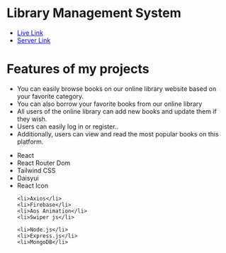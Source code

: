 
<h1>Library Management System</h1>

<ul>
    <li> <a style="color: blue;" href="https://stalwart-taffy-26a749.netlify.app/" class="blue-link">Live Link</a></li>
    <li><a style="color: blue;" href="https://github.com/Md-Abdur-Razzak/online-library-server" class="blue-link">Server Link</a></li></li>
</ul>

<h1>Features of my projects </h1>
<ul>
    <li>You can easily browse books on our online library website based on your favorite category.</li>
    <li>You can also borrow your favorite books from our online library</li>
    <li>All users of the online library can add new books and update them if they wish.</li>
    <li>Users can easily log in or register..</li>
    <li>Additionally, users can view and read the most popular books on this platform.</li>
</ul>

<ul>
     <li>React</li>
    <li>React Router Dom</li>
    <li>Tailwind CSS</li>
    <li>Daisyui</li>
    <li>React Icon</li>

    <li>Axios</li>
    <li>Firebase</li>
    <li>Aos Animation</li>
    <li>Swiper js</li>
  
    <li>Node.js</li>
    <li>Express.js</li>
    <li>MongoDB</li>
    
</ul>

